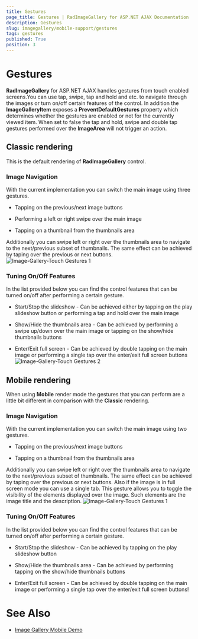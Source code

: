 ```yaml
---
title: Gestures
page_title: Gestures | RadImageGallery for ASP.NET AJAX Documentation
description: Gestures
slug: imagegallery/mobile-support/gestures
tags: gestures
published: True
position: 3
---
```


# Gestures



**RadImageGallery** for ASP.NET AJAX handles gestures from touch enabled screens.You can use tap, swipe, tap and hold and etc. to navigate through the images or turn on/off certain features of the control. In addition the **ImageGalleryItem** exposes a **PreventDefaultGestures** property which determines whether the gestures are enabled or not for the currently viewed item. When set to false the tap and hold, swipe and double tap gestures performed over the **ImageArea** will not trigger an action.

## Classic rendering

This is the default rendering of **RadImageGallery** control.

### Image Navigation

With the current implementation you can switch the main image using three gestures.

* Tapping on the previous/next image buttons

* Performing a left or right swipe over the main image

* Tapping on a thumbnail from the thumbnails area

Additionally you can swipe left or right over the thumbnails area to navigate to the next/previous subset of thumbnails. The same effect can be achieved by taping over the previous or next buttons.
![Image-Gallery-Touch Gestures 1](images/image-gallery-TouchGestures1.jpg)

### Tuning On/Off Features

In the list provided below you can find the control features that can be turned on/off after performing a certain gesture.

* Start/Stop the slideshow - Can be achieved either by tapping on the play slideshow button or performing a tap and hold over the main image

* Show/Hide the thumbnails area - Can be achieved by performing a swipe up/down over the main image or tapping on the show/hide thumbnails buttons

* Enter/Exit full screen - Can be achieved by double tapping on the main image or performing a single tap over the enter/exit full screen buttons![Image-Gallery-Touch Gestures 2](images/image-gallery-TouchGestures2.jpg)

## Mobile rendering

When using **Mobile** render mode the gestures that you can perform are a little bit different in comparison  with the **Classic** rendering.

### Image Navigation

With the current implementation you can switch the main image using two gestures.

* Tapping on the previous/next image buttons

* Tapping on a thumbnail from the thumbnails area

Additionally you can swipe left or right over the thumbnails area to navigate to the next/previous subset of thumbnails. The same effect can be achieved by taping over the previous or next buttons. 
Also if the image is in full screen mode you can use a single tab. This gesture allows you to toggle the visibility of the elements displayed over the image. Such elements are the image title and the description.
![Image-Gallery-Touch Gestures 1](images/image-gallery-TouchGestures3.jpg)

### Tuning On/Off Features 

In the list provided below you can find the control features that can be turned on/off after performing a certain gesture.

* Start/Stop the slideshow - Can be achieved by tapping on the play slideshow button

* Show/Hide the thumbnails area - Can be achieved by performing tapping on the show/hide thumbnails buttons

* Enter/Exit full screen - Can be achieved by double tapping on the main image or performing a single tap over the enter/exit full screen buttons!

# See Also

 * [Image Gallery Mobile Demo](https://demos.telerik.com/aspnet-ajax/image-gallery/mobile-examples/overview/default.aspx?name=Overview)
